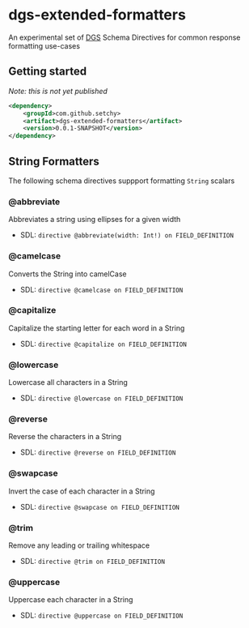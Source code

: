 # dgs-extended-formatters
An experimental set of [DGS](https://github.com/Netflix/dgs-framework) Schema Directives for common response formatting use-cases

## Getting started
_Note: this is not yet published_
```xml
<dependency>
    <groupId>com.github.setchy>
    <artifact>dgs-extended-formatters</artifact>
    <version>0.0.1-SNAPSHOT</version>
</dependency>
```

## String Formatters
The following schema directives suppport formatting `String` scalars

### @abbreviate
Abbreviates a string using ellipses for a given width

- SDL: `directive @abbreviate(width: Int!) on FIELD_DEFINITION`


### @camelcase
Converts the String into camelCase

- SDL: `directive @camelcase on FIELD_DEFINITION`

### @capitalize

Capitalize the starting letter for each word in a String 

- SDL: `directive @capitalize on FIELD_DEFINITION`


### @lowercase

Lowercase all characters in a String 


- SDL: `directive @lowercase on FIELD_DEFINITION`


### @reverse

Reverse the characters in a String

- SDL: `directive @reverse on FIELD_DEFINITION`

### @swapcase

Invert the case of each character in a String

- SDL: `directive @swapcase on FIELD_DEFINITION`


### @trim

Remove any leading or trailing whitespace

- SDL: `directive @trim on FIELD_DEFINITION`

### @uppercase

Uppercase each character in a String

- SDL: `directive @uppercase on FIELD_DEFINITION`

